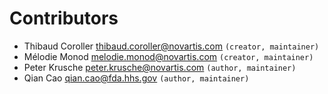 Contributors
============

* Thibaud Coroller <thibaud.coroller@novartis.com> `(creator, maintainer)`
* Mélodie Monod <melodie.monod@novartis.com> `(creator, maintainer)`
* Peter Krusche <peter.krusche@novartis.com> `(author, maintainer)`
* Qian Cao <qian.cao@fda.hhs.gov> `(author, maintainer)`
